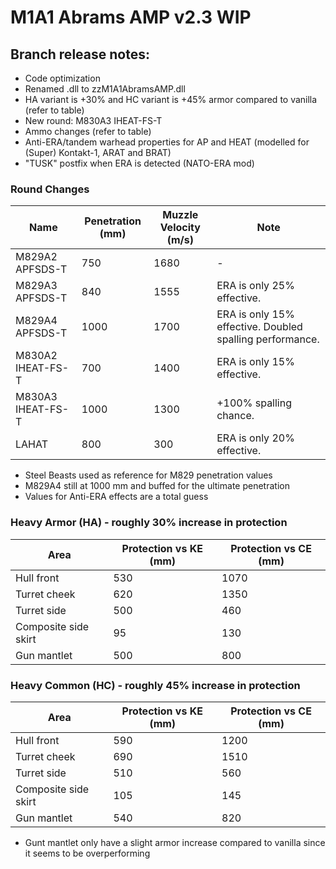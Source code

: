 # M1A1 Abrams AMP v2.3 WIP

## Branch release notes:
<p>
	<ul> 
		<li>Code optimization</li>
		<li>Renamed .dll to zzM1A1AbramsAMP.dll </li>
		<li>HA variant is +30% and HC variant is +45% armor compared to vanilla (refer to table)</li>
		<li>New round: M830A3 IHEAT-FS-T</li>
		<li>Ammo changes (refer to table)</li>
		<li>Anti-ERA/tandem warhead properties for AP and HEAT (modelled for (Super) Kontakt-1, ARAT and BRAT)</li>
		<li>"TUSK" postfix when ERA is detected (NATO-ERA mod)</li>
	</ul>
</p>

### Round Changes
| Name  | Penetration (mm) | Muzzle Velocity (m/s) | Note |
| ------------- | ------------- | ------------- | ------------- |
| M829A2 APFSDS-T | 750 | 1680 | - |
| M829A3 APFSDS-T | 840 | 1555 | ERA is only 25% effective. |
| M829A4 APFSDS-T | 1000 | 1700 | ERA is only 15% effective. Doubled spalling performance. |
| M830A2 IHEAT-FS-T | 700 | 1400 | ERA is only 15% effective. |
| M830A3 IHEAT-FS-T | 1000 | 1300 | +100% spalling chance. |
| LAHAT | 800 | 300 | ERA is only 20% effective. |

<p>
	<ul> 
		<li>Steel Beasts used as reference for M829 penetration values</li>
		<li>M829A4 still at 1000 mm and buffed for the ultimate penetration</li>
		<li>Values for Anti-ERA effects are a total guess</li>
	</ul>
</p>

### Heavy Armor (HA) - roughly 30% increase in protection
| Area  | Protection vs KE (mm) | Protection vs CE (mm) 
| ------------- | ------------- | ------------- | 
| Hull front | 530  | 1070  |
| Turret cheek | 620 | 1350 | 
| Turret side | 500 | 460 | 
| Composite side skirt | 95 | 130 | 
| Gun mantlet | 500 | 800 | 

### Heavy Common (HC) - roughly 45% increase in protection
| Area  | Protection vs KE (mm) | Protection vs CE (mm) 
| ------------- | ------------- | ------------- | 
| Hull front | 590  | 1200  |
| Turret cheek | 690 | 1510 | 
| Turret side | 510 | 560 | 
| Composite side skirt | 105 | 145 | 
| Gun mantlet | 540 | 820 | 

<p>
	<ul> 
		<li>Gunt mantlet only have a slight armor increase compared to vanilla since it seems to be overperforming</li>
	</ul>
</p>
